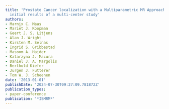 ```yaml
---
title: 'Prostate Cancer localization with a Multiparametric MR Approach (PCaMAP):
  initial results of a multi-center study'
authors:
- Marnix C. Maas
- Mariët J. Koopman
- Geert J. S. Litjens
- Alan J. Wright
- Kirsten M. Selnas
- Ingrid S. Gribbestad
- Masoom A. Haider
- Katarzyna J. Macura
- Daniel J. A. Margolis
- Berthold Kiefer
- Jurgen J. Futterer
- Tom W. J. Scheenen
date: '2013-01-01'
publishDate: '2024-07-30T09:27:09.781872Z'
publication_types:
- paper-conference
publication: '*ISMRM*'
---
```

